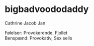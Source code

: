 # bigbadvoododaddy

Cathrine
Jacob
Jan

Følelser: Provokerende, Fjollet
<br>
Benspænd: Provokativ, Sex sells
